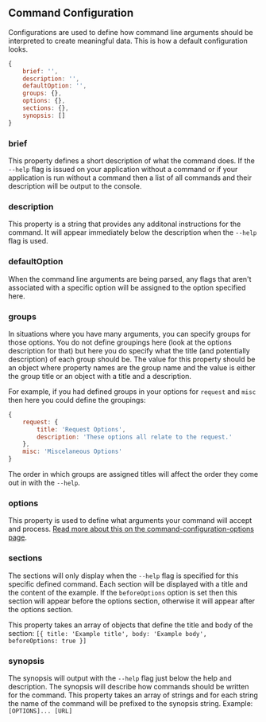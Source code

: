 ## Command Configuration

Configurations are used to define how command line arguments should be interpreted to create meaningful data. This is how a default configuration looks.

```js
{
    brief: '',
    description: '',
    defaultOption: '',
    groups: {},
    options: {},
    sections: {},
    synopsis: []
}
```

### brief

This property defines a short description of what the command does. If the `--help` flag is issued on your application without a command or if your application is run without a command then a list of all commands and their description will be output to the console.

### description

This property is a string that provides any additonal instructions for the command. It will appear immediately below the description when the `--help` flag is used.

### defaultOption

When the command line arguments are being parsed, any flags that aren't associated with a specific option will be assigned to the option specified here.

### groups

In situations where you have many arguments, you can specify groups for those options. You do not define groupings here (look at the options description for that) but here you do specify what the title (and potentially description) of each group should be. The value for this property should be an object where property names are the group name and the value is either the group title or an object with a title and a description.

For example, if you had defined groups in your options for `request` and `misc` then here you could define the groupings:

```js
{
    request: {
        title: 'Request Options',
        description: 'These options all relate to the request.'
    },
    misc: 'Miscelaneous Options'
}
```

The order in which groups are assigned titles will affect the order they come out in with the `--help`.

### options

This property is used to define what arguments your command will accept and process. [Read more about this on the command-configuration-options page](command-config-options.md).

### sections

The sections will only display when the `--help` flag is specified for this specific defined command. Each section will be displayed with a title and the content of the example. If the `beforeOptions` option is set then this section will appear before the options section, otherwise it will appear after the options section.

This property takes an array of objects that define the title and body of the section: `[{ title: 'Example title', body: 'Example body', beforeOptions: true }]`

### synopsis

The synopsis will output with the `--help` flag just below the help and description. The synopsis will describe how commands should be written for the command. This property takes an array of strings and for each string the name of the command will be prefixed to the synopsis string. Example: `[OPTIONS]... [URL]`